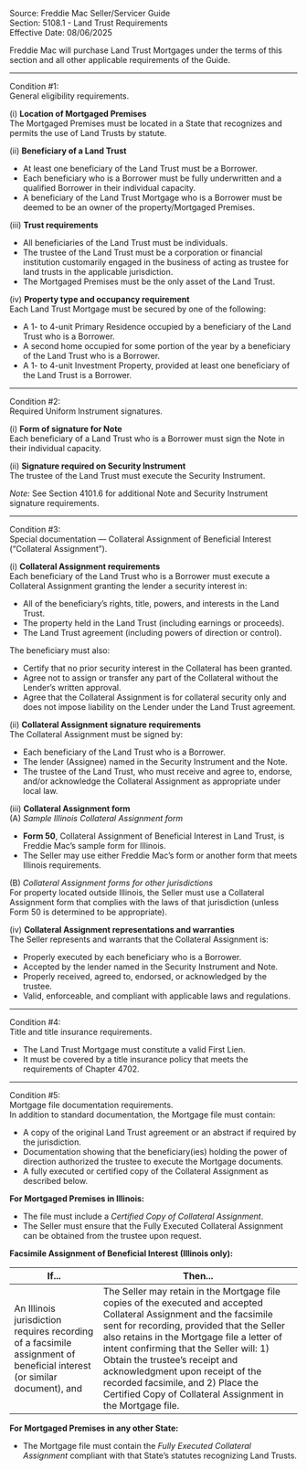 Source: Freddie Mac Seller/Servicer Guide  
Section: 5108.1 - Land Trust Requirements  
Effective Date: 08/06/2025  

Freddie Mac will purchase Land Trust Mortgages under the terms of this section and all other applicable requirements of the Guide.

---

Condition #1:  
General eligibility requirements.  

(i) **Location of Mortgaged Premises**  
The Mortgaged Premises must be located in a State that recognizes and permits the use of Land Trusts by statute.  

(ii) **Beneficiary of a Land Trust**  
- At least one beneficiary of the Land Trust must be a Borrower.  
- Each beneficiary who is a Borrower must be fully underwritten and a qualified Borrower in their individual capacity.  
- A beneficiary of the Land Trust Mortgage who is a Borrower must be deemed to be an owner of the property/Mortgaged Premises.  

(iii) **Trust requirements**  
- All beneficiaries of the Land Trust must be individuals.  
- The trustee of the Land Trust must be a corporation or financial institution customarily engaged in the business of acting as trustee for land trusts in the applicable jurisdiction.  
- The Mortgaged Premises must be the only asset of the Land Trust.  

(iv) **Property type and occupancy requirement**  
Each Land Trust Mortgage must be secured by one of the following:  
- A 1- to 4-unit Primary Residence occupied by a beneficiary of the Land Trust who is a Borrower.  
- A second home occupied for some portion of the year by a beneficiary of the Land Trust who is a Borrower.  
- A 1- to 4-unit Investment Property, provided at least one beneficiary of the Land Trust is a Borrower.  

---

Condition #2:  
Required Uniform Instrument signatures.  

(i) **Form of signature for Note**  
Each beneficiary of a Land Trust who is a Borrower must sign the Note in their individual capacity.  

(ii) **Signature required on Security Instrument**  
The trustee of the Land Trust must execute the Security Instrument.  

*Note:* See Section 4101.6 for additional Note and Security Instrument signature requirements.  

---

Condition #3:  
Special documentation — Collateral Assignment of Beneficial Interest (“Collateral Assignment”).  

(i) **Collateral Assignment requirements**  
Each beneficiary of the Land Trust who is a Borrower must execute a Collateral Assignment granting the lender a security interest in:  
- All of the beneficiary’s rights, title, powers, and interests in the Land Trust.  
- The property held in the Land Trust (including earnings or proceeds).  
- The Land Trust agreement (including powers of direction or control).  

The beneficiary must also:  
- Certify that no prior security interest in the Collateral has been granted.  
- Agree not to assign or transfer any part of the Collateral without the Lender’s written approval.  
- Agree that the Collateral Assignment is for collateral security only and does not impose liability on the Lender under the Land Trust agreement.  

(ii) **Collateral Assignment signature requirements**  
The Collateral Assignment must be signed by:  
- Each beneficiary of the Land Trust who is a Borrower.  
- The lender (Assignee) named in the Security Instrument and the Note.  
- The trustee of the Land Trust, who must receive and agree to, endorse, and/or acknowledge the Collateral Assignment as appropriate under local law.  

(iii) **Collateral Assignment form**  
(A) *Sample Illinois Collateral Assignment form*  
- **Form 50**, Collateral Assignment of Beneficial Interest in Land Trust, is Freddie Mac’s sample form for Illinois.  
- The Seller may use either Freddie Mac’s form or another form that meets Illinois requirements.  

(B) *Collateral Assignment forms for other jurisdictions*  
For property located outside Illinois, the Seller must use a Collateral Assignment form that complies with the laws of that jurisdiction (unless Form 50 is determined to be appropriate).  

(iv) **Collateral Assignment representations and warranties**  
The Seller represents and warrants that the Collateral Assignment is:  
- Properly executed by each beneficiary who is a Borrower.  
- Accepted by the lender named in the Security Instrument and Note.  
- Properly received, agreed to, endorsed, or acknowledged by the trustee.  
- Valid, enforceable, and compliant with applicable laws and regulations.  

---

Condition #4:  
Title and title insurance requirements.  
- The Land Trust Mortgage must constitute a valid First Lien.  
- It must be covered by a title insurance policy that meets the requirements of Chapter 4702.  

---

Condition #5:  
Mortgage file documentation requirements.  
In addition to standard documentation, the Mortgage file must contain:  
- A copy of the original Land Trust agreement or an abstract if required by the jurisdiction.  
- Documentation showing that the beneficiary(ies) holding the power of direction authorized the trustee to execute the Mortgage documents.  
- A fully executed or certified copy of the Collateral Assignment as described below.  

**For Mortgaged Premises in Illinois:**  
- The file must include a *Certified Copy of Collateral Assignment*.  
- The Seller must ensure that the Fully Executed Collateral Assignment can be obtained from the trustee upon request.  

**Facsimile Assignment of Beneficial Interest (Illinois only):**  

| If... | Then... |  
| ------ | -------- |  
| An Illinois jurisdiction requires recording of a facsimile assignment of beneficial interest (or similar document), and | The Seller may retain in the Mortgage file copies of the executed and accepted Collateral Assignment and the facsimile sent for recording, provided that the Seller also retains in the Mortgage file a letter of intent confirming that the Seller will: 1) Obtain the trustee’s receipt and acknowledgment upon receipt of the recorded facsimile, and 2) Place the Certified Copy of Collateral Assignment in the Mortgage file. |  

**For Mortgaged Premises in any other State:**  
- The Mortgage file must contain the *Fully Executed Collateral Assignment* compliant with that State’s statutes recognizing Land Trusts.  
